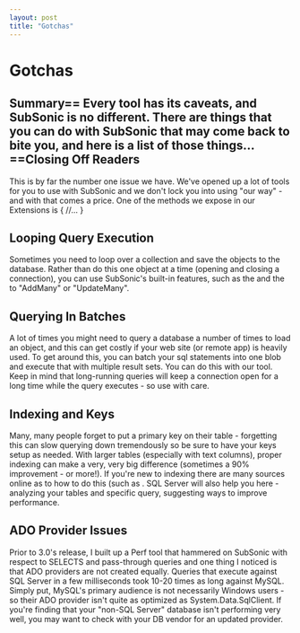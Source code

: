 ```yaml
---
layout: post
title: "Gotchas"
---
```


# Gotchas



<h2>Summary== Every tool has its caveats, and SubSonic is no different. There are things that you can do with SubSonic that may come back to bite you, and here is a list of those things...  ==Closing Off Readers</h2>

 This is by far the number one issue we have. We've opened up a lot of tools for you to use with SubSonic and we don't lock you into using "our way" - and with that comes a price.  One of the methods we expose in our Extensions is 
{    //... }  

<h2>Looping Query Execution</h2>

 Sometimes you need to loop over a collection and save the objects to the database. Rather than do this one object at a time (opening and closing a connection), you can use SubSonic's built-in features, such as the 
 and the 
 to "AddMany" or "UpdateMany".  

<h2>Querying In Batches</h2>

 A lot of times you might need to query a database a number of times to load an object, and this can get costly if your web site (or remote app) is heavily used. To get around this, you can batch your sql statements into one blob and execute that with multiple result sets. You can do this with our 
 tool.  Keep in mind that long-running queries will keep a connection open for a long time while the query executes - so use 
 with care.  

<h2>Indexing and Keys</h2>

 Many, many people forget to put a primary key on their table - forgetting this can slow querying down tremendously so be sure to have your keys setup as needed.  With larger tables (especially with text columns), proper indexing can make a very, very big difference (sometimes a 90% improvement - or more!). If you're new to indexing there are many sources online as to how to do this (such as 
.  SQL Server will also help you here - analyzing your tables and specific query, suggesting ways to improve performance.  

<h2>ADO Provider Issues</h2>

 Prior to 3.0's release, I built up a Perf tool that hammered on SubSonic with respect to SELECTS and pass-through queries and one thing I noticed is that ADO providers are not created equally.  Queries that execute against SQL Server in a few milliseconds took 10-20 times as long against MySQL. Simply put, MySQL's primary audience is not necessarily Windows users - so their ADO provider isn't quite as optimized as System.Data.SqlClient.  If you're finding that your "non-SQL Server" database isn't performing very well, you may want to check with your DB vendor for an updated provider.

